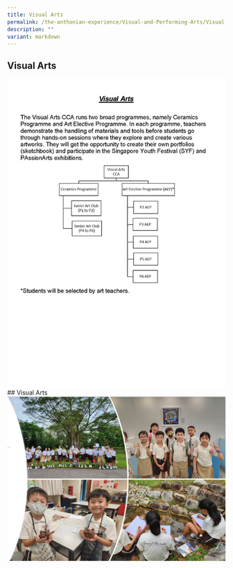 ```yaml
---
title: Visual Arts
permalink: /the-anthonian-experience/Visual-and-Performing-Arts/Visual-Arts/
description: ""
variant: markdown
---
```

## Visual Arts
![](/images/CCA%20info%202024/2024_SAPS_PSE_CCA_Information_for_website_25_Sep_Page_14.jpg)## Visual Arts
![](/images/2023/visual%20arts.png)